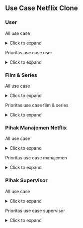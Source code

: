 ## Use Case Netflix Clone

### User

All use case

<details>

<summary> Click to expand</summary>

- User bisa melihat list film
- User bisa melihat detail film
- User bisa melihat series
- User bisa melihat detail series
- User bisa login dan logout
- User bisa menambahkan film ke favorite
- User bisa menambahkan series ke favorite
- User bisa menghapus film dari favorite
- User bisa menghapus series dari favorite
- User bisa melihat list film yang sudah ditambahkan ke favorite
- User bisa melihat list series yang sudah ditambahkan ke favorite
- User bisa mencari film dan series berdasarkan judul
- User bisa berlangganan premium
- User bisa berhenti berlangganan premium
- User bisa melihat list film dan series yang sudah ditonton
- User bisa mengunduh film dan series
- Menggunakan fitur Multiple Profile
- Menggunakan fitur Parental Control
- User dapat membuat profil pengguna baru
- User dapat mengatur preferensi bahasa subtitle dan audio
- User dapat membuat daftar tontonan pribadi
- User dapat membuat ulasan dan memberikan rating pada film dan series
- User dapat melihat rekomendasi konten berdasarkan preferensi tontonan sebelumnya
- User dapat mengatur notifikasi pengingat untuk rilis film atau episode series baru
- User dapat melihat daftar film dan series yang sedang populer
- User dapat membagikan konten yang mereka sukai ke media sosial
- User dapat melihat daftar film dan series yang akan datang
</details>

Prioritas use case user

<details>
<summary>Click to expand</summary>

- User bisa melihat list film = DONE - Class 'models/abstract/Movie.tsx' , 'screens/Homescreen.tsx' , & 'models/inheritance/Loader.tsx'
- User bisa melihat detail film = DONE - Class 'models/abstract/Movie.tsx' & 'screens/DetailScreen.tsx'

- User bisa melihat list series = DONE - Class 'models/abstract/TVShow.tsx' & 'screens/Homescreen.tsx' & 'models/inheritance/Loader.tsx'
- User bisa melihat detail series = DONE - Class 'models/abstract/TVShow.tsx' & 'screens/DetailScreen.tsx'

- User bisa login dan logout = DONE - Class 'models/inheritance/NetflixUser.tsx' , 'screens/LoginScreen.tsx' & 'screens/ProfileScreen.tsx'

- User bisa berlangganan premium = DONE - Class 'models/inheritance/NetflixUser.tsx' , 'models/abstract/Subscription' , 'screens/ProfileScreen.tsx'
- User bisa berhenti berlangganan premium = DONE - Class 'models/inheritance/NetflixUser.tsx' , 'models/abstract/Subscription' , 'screens/ProfileScreen.tsx'

</details>

### Film & Series

All use case

<details>
<summary> Click to expand</summary>

- Menonton film dan series dengan kualitas 4K
- Menonton dengan fitur PIP (Pictrue in Picture)
- Menggunakan fitur Dolby Atmos
- Menggunakan fitur Skip Intro
- Menggunakan fitur Auto Play
- Menggunakan fitur Subtitle
- Menggunakan fitur Dubbing
- Menggunakan fitur Download
- Menggunakan fitur Rating
- Menggunakan fitur Review
- Menggunakan fitur Comment
- Menggunakan fitur Share
- Menggunakan fitur Like
- Menambahkan film dan series ke favorite / watchlist / daftar tonton
- Menonton dengan fitur chromecast
- Menonton film dan series dengan fitur pemutaran mundur dan maju
- Menonton film dan series dengan fitur resume dari titik terakhir yang ditonton
- Menonton film dan series dengan fitur rekomendasi berdasarkan genre atau kategori tertentu
- Menonton film dan series dengan fitur maraton (memutar semua episode secara berurutan)

</details>

Prioritas use case film & series

<details>
<summary>Click to expand</summary>

- Menggunakan fitur Skip Intro
- Menggunakan fitur Auto Play
- Menggunakan fitur Subtitle
- Menggunakan fitur Dubbing
- Menggunakan fitur Download
- Menggunakan fitur Rating
- Menggunakan fitur Review
- Menggunakan fitur Comment
- Menggunakan fitur Share
- Menggunakan fitur Like

</details>

### Pihak Manajemen Netflix

All use case

<details>
<summary>Click to expand</summary>

- Manajemen Konten seperti menambahkan film dan series
- Analisis data seperti melihat jumlah user yang berlangganan premium, preferensi tontonan user, statistik user, dll
- Manajemen User seperti melihat data user, menghapus user, dll
- Manajemen Keuangan seperti melihat laporan keuangan, melihat laporan pajak, melihat laporan keuangan, dll
- Manajemen promosi, iklan, kampanye, dll
- Manajemen mitra konten
- Manajemen tindakan perbaikan seperti melacak bug, melihat laporan bug, dll
- Manajemen konten internasional, termasuk penambahan konten lokal yang disesuaikan dengan wilayah tertentu
- Analisis data perilaku pengguna untuk memahami tren konsumsi konten dan preferensi regional
- Pengembangan dan pengujian fitur baru untuk meningkatkan pengalaman pengguna
- Kolaborasi dengan produser dan pembuat konten untuk pengembangan konten orisinal Netflix
- Melakukan riset pasar dan analisis kompetitif untuk menginformasikan strategi bisnis Netflix
- Manajemen dan pengembangan program afiliasi untuk mitra distribusi konten
- Mengelola dan mengoptimalkan infrastruktur teknis dan kapasitas server untuk mendukung peningkatan pengguna dan streaming yang lancar

</details>

Prioritas use case manajemen

<details>
<summary>Click to expand</summary>

- Manajemen Konten seperti menambahkan film dan series
- Analisis data seperti melihat jumlah user yang berlangganan premium, preferensi tontonan user, statistik user, dll
- Manajemen User seperti melihat data user, menghapus user, dll
- Manajemen Keuangan seperti melihat laporan keuangan, melihat laporan pajak, melihat laporan keuangan, dll
- Manajemen promosi, iklan, kampanye, dll
- Manajemen mitra konten

</details>

### Pihak Supervisor

All use case

<details>
<summary>Click to expand</summary>
- Monitoring kualitas konten
- Manajemen penilaian dan ulasan
- Pengawasan konten yang dilaporkan
- Pemantauan dan penanganan masalah teknis
- Koordinasi dengan pihak manajemen Netflix & pihak internal lainnya
- Melakukan pemeriksaan rutin terhadap konten yang ada di platform untuk mengidentifikasi dan menangani konten yang melanggar pedoman atau standar
- Memantau laporan pengguna terkait konten yang melanggar atau tidak pantas
- Meninjau dan menangani keluhan atau masalah teknis yang dilaporkan oleh pengguna
- Mengawasi proses moderasi ulasan dan komentar pengguna untuk mencegah penyalahgunaan atau konten yang tidak pantas
- Melakukan evaluasi dan audit rutin terhadap konten yang dilaporkan untuk memastikan tindakan yang diambil sesuai dengan pedoman internal

</details>

Prioritas use case supervisor

<details>
<summary>Click to expand</summary>

- Monitoring kualitas konten
- Manajemen penilaian dan ulasan
- Pengawasan konten yang dilaporkan
- Pemantauan dan penanganan masalah teknis
- Melakukan pemeriksaan rutin terhadap konten yang ada di platform untuk mengidentifikasi dan menangani konten yang melanggar pedoman atau standar

</details>
